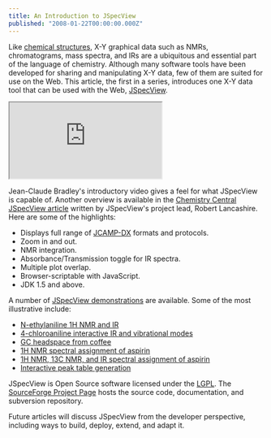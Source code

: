 ```yaml
---
title: An Introduction to JSpecView
published: "2008-01-22T00:00:00.000Z"
---
```


Like [chemical structures](http://depth-first.com/articles/2007/11/27/chemwriter-chemical-structures-and-the-web), X-Y graphical data such as NMRs, chromatograms, mass spectra, and IRs are a ubiquitous and essential part of the language of chemistry. Although many software tools have been developed for sharing and manipulating X-Y data, few of them are suited for use on the Web. This article, the first in a series, introduces one X-Y data tool that can be used with the Web, [JSpecView](http://jspecview.sourceforge.net/).

<div class="videowrapper">
  <iframe src="https://www.youtube.com/embed/_mlXCqhOC7o" allowfullscreen></iframe>
</div>

Jean-Claude Bradley's introductory video gives a feel for what JSpecView is capable of. Another overview is available in the [Chemistry Central JSpecView article](http://dx.doi.org/10.1186/1752-153X-1-31) written by JSpecView's project lead, Robert Lancashire. Here are some of the highlights:

-  Displays full range of [JCAMP-DX](http://www.iupac.org/standing/cpep/wp_jcamp_dx.html) formats and protocols.
-  Zoom in and out.
-  NMR integration.
-  Absorbance/Transmission toggle for IR spectra.
-  Multiple plot overlap.
-  Browser-scriptable with JavaScript.
-  JDK 1.5 and above.

A number of [JSpecView demonstrations](http://jspecview.sourceforge.net/) are available. Some of the most illustrative include:

-  [N-ethylaniline 1H NMR and IR](http://wwwchem.uwimona.edu.jm/spectra/JSpecView/sample/sample1.html)
-  [4-chloroaniline interactive IR and vibrational modes](http://wwwchem.uwimona.edu.jm/spectra/JSpecView/iranim/pclanilineJ/pclaniline.html)
-  [GC headspace from coffee](http://wwwchem.uwimona.edu.jm/spectra/JSpecView/gcms/coffee/index.html)
-  [1H NMR spectral assignment of aspirin](http://wwwchem.uwimona.edu.jm/spectra/JSpecView/nmranim/aspirinJ/aspirin.html)
-  [1H NMR, 13C NMR, and IR spectral assignment of aspirin](http://wwwchem.uwimona.edu.jm/spectra/JSpecView/combo/acetophenoneJ/acetophenone.html)
-  [Interactive peak table generation](http://wwwchem.uwimona.edu.jm/spectra/JSpecView/combo/PeakTable/PeakTable.html)

JSpecView is Open Source software licensed under the [LGPL](http://opensource.org/licenses/lgpl-license.php). The [SourceForge Project Page](http://sourceforge.net/projects/jspecview/) hosts the source code, documentation, and subversion repository.

Future articles will discuss JSpecView from the developer perspective, including ways to build, deploy, extend, and adapt it.